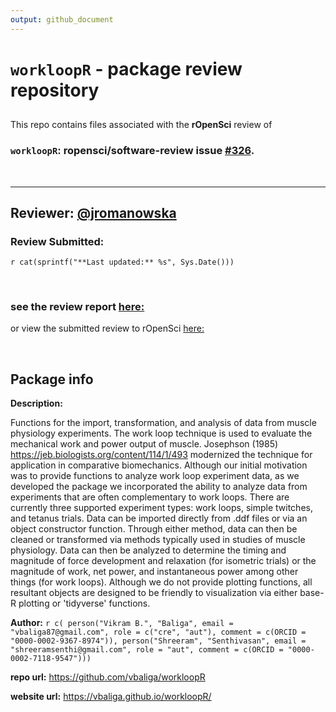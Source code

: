 ```yaml
---
output: github_document
---
```



# `workloopR` - package review repository

##

This repo contains files associated with the **rOpenSci** review of

### **`workloopR`: ropensci/software-review**  issue [\#326](https://github.com/ropensci/software-review/issues/326).

<br>


***

## **Reviewer:** [\@jromanowska](https://github.com/jromanowska)
### Review Submitted:
`r cat(sprintf("**Last updated:** %s", Sys.Date()))`

<br>

### see the review report [here:](https://jromanowska.github.io/workloopR-review/index.html)

or view the submitted review to rOpenSci [here:](https://github.com/jromanowska/workloopR-review/blob/master/pkgreview.md)

<br>


## Package info

**Description:**

Functions for the import, transformation, and analysis of data from muscle physiology experiments. The work loop technique is used to evaluate the mechanical work and power output of muscle. Josephson (1985) <https://jeb.biologists.org/content/114/1/493> modernized the technique for application in comparative biomechanics. Although our initial motivation was to provide functions to analyze work loop experiment data, as we developed the package we incorporated the ability to analyze data from experiments that are often complementary to work loops. There are currently three supported experiment types: work loops, simple twitches, and tetanus trials. Data can be imported directly from .ddf files or via an object constructor function. Through either method, data can then be cleaned or transformed via methods typically used in studies of muscle physiology. Data can then be analyzed to determine the timing and magnitude of force development and relaxation (for isometric trials) or the magnitude of work, net power, and instantaneous power among other things (for work loops). Although we do not provide plotting functions, all resultant objects are designed to be friendly to visualization via either base-R plotting or 'tidyverse' functions.

**Author:** `r c(
    person("Vikram B.", "Baliga",
        email = "vbaliga87@gmail.com",
        role = c("cre", "aut"),
        comment = c(ORCID = "0000-0002-9367-8974")),
    person("Shreeram", "Senthivasan",
        email = "shreeramsenthi@gmail.com",
        role = "aut",
        comment = c(ORCID = "0000-0002-7118-9547")))`

**repo url:** <https://github.com/vbaliga/workloopR>

**website url:** <https://vbaliga.github.io/workloopR/>
